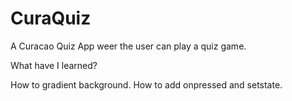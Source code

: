 # CuraQuiz
A Curacao Quiz App weer the user can play a quiz game.


What have I learned?

How to gradient background.
How to add onpressed and setstate.

